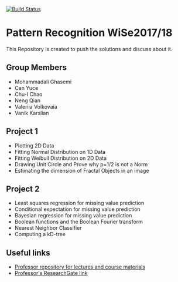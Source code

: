 [![Build Status](https://travis-ci.com/imghasemi/Pattern-Recognition.svg?token=hwWmoYJNdTLody9NsvP3&branch=master)](https://travis-ci.com/imghasemi/Pattern-Recognition)


# Pattern Recognition WiSe2017/18

This Repository is created to push the solutions and discuss about it.



## Group Members
* Mohammadali Ghasemi
* Can Yuce
* Chu-I Chao
* Neng Qian
* Valeriia Volkovaia
* Vanik Karslian


## Project 1
* Plotting 2D Data
* Fitting Normal Distribution on 1D Data
* Fitting Weibull Distribution on 2D Data
* Drawing Unit Circle and Prove why p=1/2 is not a Norm
* Estimating the dimension of Fractal Objects in an image

## Project 2
* Least squares regression for missing value prediction
* Conditional expectation for missing value prediction
* Bayesian regression for missing value prediction
* Boolean functions and the Boolean Fourier transform
* Nearest Neighbor Classifier
* Computing a kD-tree


## Useful links
* [Professor repository for lectures and course materials](https://sites.google.com/site/bitpatternrecognition/home)
* [Professor's ResearchGate link](https://researchgate.net/profile/Christian_Bauckhage)
